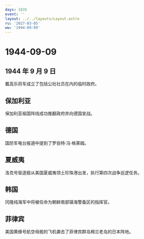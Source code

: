 ```yaml
---
days: 1835
event: ''
layout: ../../layouts/Layout.astro
ru: '2027-03-05'
ww: '1944-09-09'
---
```


# 1944-09-09

## 1944 年 9 月 9 日

戴高乐将军成立了包括公社社员在内的临时政府。

## 保加利亚

保加利亚祖国阵线成功推翻政府并向德国宣战。

## 德国

国防军电台报道中提到了罗伯特·冯·格莱姆。

## 夏威夷

洛克号驱逐舰从美国夏威夷领土珍珠港出发，执行第四次战争巡逻任务。

## 韩国

冈隆纯海军中将被任命为朝鲜南部镇海警备区的指挥官。

## 菲律宾

美国黄蜂号航空母舰的飞机袭击了菲律宾群岛棉兰老岛的日本阵地。